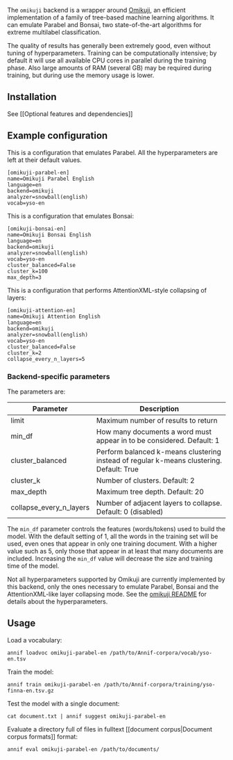 The `omikuji` backend is a wrapper around [Omikuji](https://github.com/tomtung/omikuji), an efficient implementation of a family of tree-based machine learning algorithms. It can emulate Parabel and Bonsai, two state-of-the-art algorithms for extreme multilabel classification.

The quality of results has generally been extremely good, even without tuning of hyperparameters. Training can be computationally intensive; by default it will use all available CPU cores in parallel during the training phase. Also large amounts of RAM (several GB) may be required during training, but during use the memory usage is lower.

## Installation

See [[Optional features and dependencies]]

## Example configuration

This is a configuration that emulates Parabel. All the hyperparameters are left at their default values.

```
[omikuji-parabel-en]
name=Omikuji Parabel English
language=en
backend=omikuji
analyzer=snowball(english)
vocab=yso-en
```

This is a configuration that emulates Bonsai:

```
[omikuji-bonsai-en]
name=Omikuji Bonsai English
language=en
backend=omikuji
analyzer=snowball(english)
vocab=yso-en
cluster_balanced=False
cluster_k=100
max_depth=3
```

This is a configuration that performs AttentionXML-style collapsing of layers:

```
[omikuji-attention-en]
name=Omikuji Attention English
language=en
backend=omikuji
analyzer=snowball(english)
vocab=yso-en
cluster_balanced=False
cluster_k=2
collapse_every_n_layers=5
```

### Backend-specific parameters

The parameters are:

Parameter |  Description
-------- | --------------------------------------------------
limit | Maximum number of results to return
min_df | How many documents a word must appear in to be considered. Default: 1
cluster_balanced | Perform balanced k-means clustering instead of regular k-means clustering. Default: True
cluster_k | Number of clusters. Default: 2
max_depth | Maximum tree depth. Default: 20
collapse_every_n_layers | Number of adjacent layers to collapse. Default: 0 (disabled)

The `min_df` parameter controls the features (words/tokens) used to build the model. With the default setting of 1, all the words in the training set will be used, even ones that appear in only one training document. With a higher value such as 5, only those that appear in at least that many documents are included. Increasing the `min_df` value will decrease the size and training time of the model.

Not all hyperparameters supported by Omikuji are currently implemented by this backend, only the ones necessary to emulate Parabel, Bonsai and the AttentionXML-like layer collapsing mode. See the [omikuji README](https://github.com/tomtung/omikuji/blob/master/README.md) for details about the hyperparameters.

## Usage

Load a vocabulary:

    annif loadvoc omikuji-parabel-en /path/to/Annif-corpora/vocab/yso-en.tsv

Train the model:

    annif train omikuji-parabel-en /path/to/Annif-corpora/training/yso-finna-en.tsv.gz

Test the model with a single document:

    cat document.txt | annif suggest omikuji-parabel-en

Evaluate a directory full of files in fulltext [[document corpus|Document corpus formats]] format:

    annif eval omikuji-parabel-en /path/to/documents/